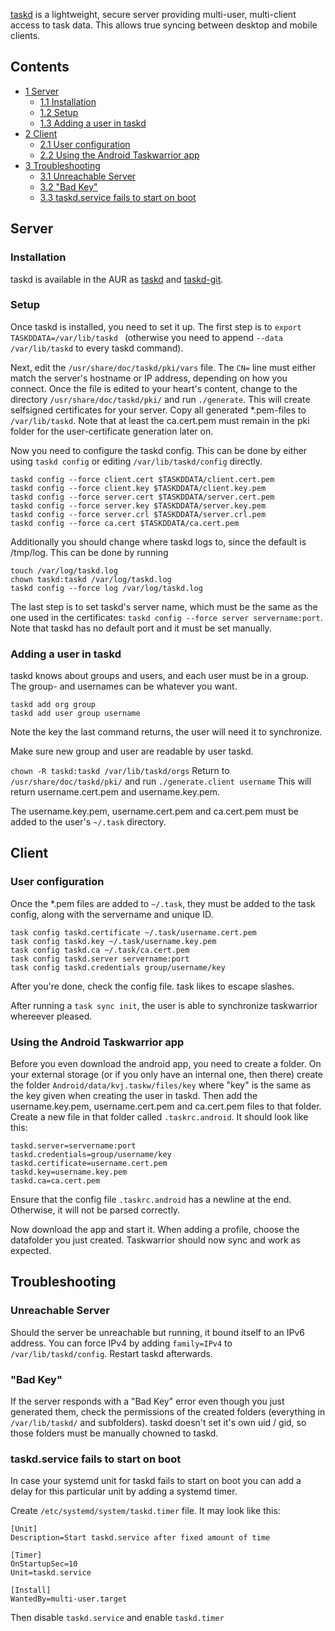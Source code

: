 [taskd](https://github.com/GothenburgBitFactory/taskserver) is a lightweight, secure server providing multi-user, multi-client access to task data. This allows true syncing between desktop and mobile clients.

## Contents

*   [1 Server](#Server)
    *   [1.1 Installation](#Installation)
    *   [1.2 Setup](#Setup)
    *   [1.3 Adding a user in taskd](#Adding_a_user_in_taskd)
*   [2 Client](#Client)
    *   [2.1 User configuration](#User_configuration)
    *   [2.2 Using the Android Taskwarrior app](#Using_the_Android_Taskwarrior_app)
*   [3 Troubleshooting](#Troubleshooting)
    *   [3.1 Unreachable Server](#Unreachable_Server)
    *   [3.2 "Bad Key"](#"Bad_Key")
    *   [3.3 taskd.service fails to start on boot](#taskd.service_fails_to_start_on_boot)

## Server

### Installation

taskd is available in the AUR as [taskd](https://aur.archlinux.org/packages/taskd/) and [taskd-git](https://aur.archlinux.org/packages/taskd-git/).

### Setup

Once taskd is installed, you need to set it up. The first step is to `export TASKDDATA=/var/lib/taskd ` (otherwise you need to append `--data /var/lib/taskd` to every taskd command).

Next, edit the `/usr/share/doc/taskd/pki/vars` file. The `CN=` line must either match the server's hostname or IP address, depending on how you connect. Once the file is edited to your heart's content, change to the directory `/usr/share/doc/taskd/pki/` and run `./generate`. This will create selfsigned certificates for your server. Copy all generated *.pem-files to `/var/lib/taskd`. Note that at least the ca.cert.pem must remain in the pki folder for the user-certificate generation later on.

Now you need to configure the taskd config. This can be done by either using `taskd config` or editing `/var/lib/taskd/config` directly.

```
taskd config --force client.cert $TASKDDATA/client.cert.pem
taskd config --force client.key $TASKDDATA/client.key.pem
taskd config --force server.cert $TASKDDATA/server.cert.pem
taskd config --force server.key $TASKDDATA/server.key.pem
taskd config --force server.crl $TASKDDATA/server.crl.pem
taskd config --force ca.cert $TASKDDATA/ca.cert.pem
```

Additionally you should change where taskd logs to, since the default is /tmp/log. This can be done by running

```
touch /var/log/taskd.log
chown taskd:taskd /var/log/taskd.log
taskd config --force log /var/log/taskd.log
```

The last step is to set taskd's server name, which must be the same as the one used in the certificates: `taskd config --force server servername:port`. Note that taskd has no default port and it must be set manually.

### Adding a user in taskd

taskd knows about groups and users, and each user must be in a group. The group- and usernames can be whatever you want.

```
taskd add org group
taskd add user group username
```

Note the key the last command returns, the user will need it to synchronize.

Make sure new group and user are readable by user taskd.

 `chown -R taskd:taskd /var/lib/taskd/orgs` Return to `/usr/share/doc/taskd/pki/` and run `./generate.client username` This will return username.cert.pem and username.key.pem.

The username.key.pem, username.cert.pem and ca.cert.pem must be added to the user's `~/.task` directory.

## Client

### User configuration

Once the *.pem files are added to `~/.task`, they must be added to the task config, along with the servername and unique ID.

```
task config taskd.certificate ~/.task/username.cert.pem
task config taskd.key ~/.task/username.key.pem
task config taskd.ca ~/.task/ca.cert.pem
task config taskd.server servername:port
task config taskd.credentials group/username/key
```

After you're done, check the config file. task likes to escape slashes.

After running a `task sync init`, the user is able to synchronize taskwarrior whereever pleased.

### Using the Android Taskwarrior app

Before you even download the android app, you need to create a folder. On your external storage (or if you only have an internal one, then there) create the folder `Android/data/kvj.taskw/files/key` where "key" is the same as the key given when creating the user in taskd. Then add the username.key.pem, username.cert.pem and ca.cert.pem files to that folder. Create a new file in that folder called `.taskrc.android`. It should look like this:

```
taskd.server=servername:port
taskd.credentials=group/username/key
taskd.certificate=username.cert.pem
taskd.key=username.key.pem
taskd.ca=ca.cert.pem
```

Ensure that the config file `.taskrc.android` has a newline at the end. Otherwise, it will not be parsed correctly.

Now download the app and start it. When adding a profile, choose the datafolder you just created. Taskwarrior should now sync and work as expected.

## Troubleshooting

### Unreachable Server

Should the server be unreachable but running, it bound itself to an IPv6 address. You can force IPv4 by adding `family=IPv4` to `/var/lib/taskd/config`. Restart taskd afterwards.

### "Bad Key"

If the server responds with a "Bad Key" error even though you just generated them, check the permissions of the created folders (everything in `/var/lib/taskd/` and subfolders). taskd doesn't set it's own uid / gid, so those folders must be manually chowned to taskd.

### taskd.service fails to start on boot

In case your systemd unit for taskd fails to start on boot you can add a delay for this particular unit by adding a systemd timer.

Create `/etc/systemd/system/taskd.timer` file. It may look like this:

```
[Unit]
Description=Start taskd.service after fixed amount of time

[Timer]
OnStartupSec=10
Unit=taskd.service

[Install]
WantedBy=multi-user.target
```

Then disable `taskd.service` and enable `taskd.timer`
